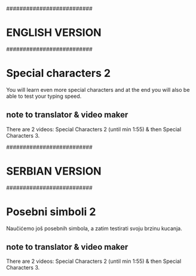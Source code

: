##########################
#     ENGLISH VERSION    #
##########################

# Special characters 2

You will learn even more special characters and at the end you will also be able to test your typing speed.


## note to translator & video maker

There are 2 videos: Special Characters 2 (until min 1:55) & then Special Characters 3.



##########################
#     SERBIAN VERSION    #
##########################

# Posebni simboli 2

Naučićemo još posebnih simbola, a zatim testirati svoju brzinu kucanja.


## note to translator & video maker

There are 2 videos: Special Characters 2 (until min 1:55) & then Special Characters 3.
